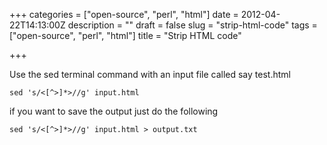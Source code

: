 +++
categories = ["open-source", "perl", "html"]
date = 2012-04-22T14:13:00Z
description = ""
draft = false
slug = "strip-html-code"
tags = ["open-source", "perl", "html"]
title = "Strip HTML code"

+++


Use the sed terminal command with an input file called say test.html

    sed 's/<[^>]*>//g' input.html

if you want to save the output just do the following

    sed 's/<[^>]*>//g' input.html > output.txt

